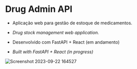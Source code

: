 <h1>Drug Admin API</h1>

- Aplicação web para gestão de estoque de medicamentos.
- <i>Drug stock management web application.</i>

- Desenvolvido com FastAPI + React (em andamento)
- <i>Built with FastAPI + React (in progress)</i>

![Screenshot 2023-09-22 164527](https://github.com/melissawebster/drug-admin-api/assets/118695509/20c585a8-0207-4fc3-87a6-8e7b3cb0c5af)
